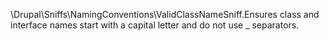 \Drupal\Sniffs\NamingConventions\ValidClassNameSniff.Ensures class and interface names start with a capital letter
and do not use _ separators.